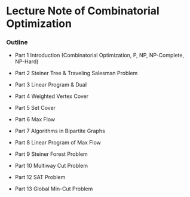 # Lecture Note of Combinatorial Optimization
### Outline

+ Part 1 Introduction (Combinatorial Optimization, P, NP, NP-Complete, NP-Hard)

+ Part 2 Steiner Tree & Traveling Salesman Problem

+ Part 3 Linear Program & Dual

+ Part 4 Weighted Vertex Cover

+ Part 5 Set Cover

+ Part 6 Max Flow

+ Part 7 Algorithms in Bipartite Graphs

+ Part 8 Linear Program of Max Flow

+ Part 9 Steiner Forest Problem

+ Part 10 Multiway Cut Problem

+ Part 12 SAT Problem

+ Part 13 Global Min-Cut Problem
